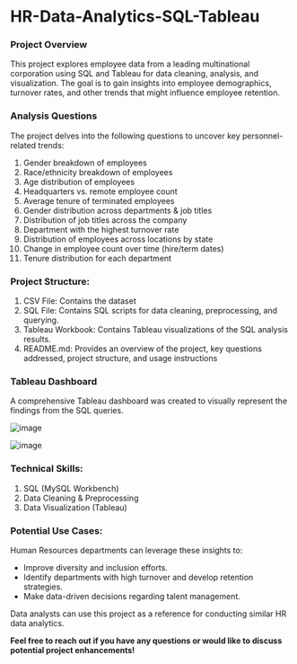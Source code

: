 # HR-Data-Analytics-SQL-Tableau

### Project Overview

This project explores employee data from a leading multinational corporation using SQL and Tableau for data cleaning, analysis, and visualization. The goal is to gain insights into employee demographics, turnover rates, and other trends that might influence employee retention.

### Analysis Questions

The project delves into the following questions to uncover key personnel-related trends:

1. Gender breakdown of employees
2. Race/ethnicity breakdown of employees
3. Age distribution of employees
4. Headquarters vs. remote employee count
5. Average tenure of terminated employees
6. Gender distribution across departments & job titles
7. Distribution of job titles across the company
8. Department with the highest turnover rate
9. Distribution of employees across locations by state
10. Change in employee count over time (hire/term dates)
11. Tenure distribution for each department

### Project Structure:

1. CSV File: Contains the dataset
2. SQL File: Contains SQL scripts for data cleaning, preprocessing, and querying.
3. Tableau Workbook: Contains Tableau visualizations of the SQL analysis results.
4. README.md: Provides an overview of the project, key questions addressed, project structure, and usage instructions

### Tableau Dashboard

A comprehensive Tableau dashboard was created to visually represent the findings from the SQL queries.

![image](https://github.com/amruthak03/HR-Data-Analytics-SQL-Tableau/assets/110037114/110f2d73-3051-4549-b7c2-077ea04f359c)

![image](https://github.com/amruthak03/HR-Data-Analytics-SQL-Tableau/assets/110037114/22fa7409-a8cf-423f-8c96-9e097c7fbae6)

### Technical Skills:

1. SQL (MySQL Workbench)
2. Data Cleaning & Preprocessing
3. Data Visualization (Tableau)

### Potential Use Cases:

Human Resources departments can leverage these insights to:
 - Improve diversity and inclusion efforts.
 - Identify departments with high turnover and develop retention strategies.
 - Make data-driven decisions regarding talent management.

Data analysts can use this project as a reference for conducting similar HR data analytics.

**Feel free to reach out if you have any questions or would like to discuss potential project enhancements!**
